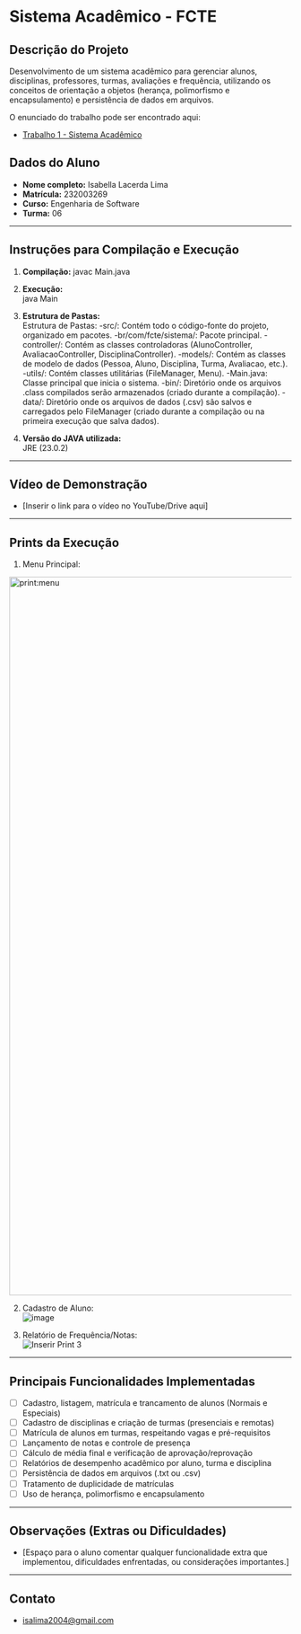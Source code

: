 # Sistema Acadêmico - FCTE

## Descrição do Projeto

Desenvolvimento de um sistema acadêmico para gerenciar alunos, disciplinas, professores, turmas, avaliações e frequência, utilizando os conceitos de orientação a objetos (herança, polimorfismo e encapsulamento) e persistência de dados em arquivos.

O enunciado do trabalho pode ser encontrado aqui:
- [Trabalho 1 - Sistema Acadêmico](https://github.com/lboaventura25/OO-T06_2025.1_UnB_FCTE/blob/main/trabalhos/ep1/README.md)

## Dados do Aluno

- **Nome completo:** Isabella Lacerda Lima
- **Matrícula:** 232003269
- **Curso:** Engenharia de Software
- **Turma:** 06

---

## Instruções para Compilação e Execução

1. **Compilação:** 
   javac Main.java
   
3. **Execução:**  
   java Main

4. **Estrutura de Pastas:**  
Estrutura de Pastas:
-src/: Contém todo o código-fonte do projeto, organizado em pacotes.
    -br/com/fcte/sistema/: Pacote principal.
      -controller/: Contém as classes controladoras (AlunoController, AvaliacaoController, DisciplinaController).
      -models/: Contém as classes de modelo de dados (Pessoa, Aluno, Disciplina, Turma, Avaliacao, etc.).
      -utils/: Contém classes utilitárias (FileManager, Menu).
  -Main.java: Classe principal que inicia o sistema.
-bin/: Diretório onde os arquivos .class compilados serão armazenados (criado durante a compilação).
-data/: Diretório onde os arquivos de dados (.csv) são salvos e carregados pelo FileManager (criado durante a compilação ou na primeira execução que salva dados).

3. **Versão do JAVA utilizada:**  
   JRE (23.0.2)

---

## Vídeo de Demonstração

- [Inserir o link para o vídeo no YouTube/Drive aqui]

---

## Prints da Execução

1. Menu Principal:  
<img width="1280" alt="print:menu" src="https://github.com/user-attachments/assets/76248e68-37bb-43a2-9336-f380ea5b5922" />

2. Cadastro de Aluno:  
   ![image](https://github.com/user-attachments/assets/5872b624-16f5-4b19-9478-6722aa8b7a3a)

3. Relatório de Frequência/Notas:  
   ![Inserir Print 3](caminho/do/print3.png)

---

## Principais Funcionalidades Implementadas

- [ ] Cadastro, listagem, matrícula e trancamento de alunos (Normais e Especiais)
- [ ] Cadastro de disciplinas e criação de turmas (presenciais e remotas)
- [ ] Matrícula de alunos em turmas, respeitando vagas e pré-requisitos
- [ ] Lançamento de notas e controle de presença
- [ ] Cálculo de média final e verificação de aprovação/reprovação
- [ ] Relatórios de desempenho acadêmico por aluno, turma e disciplina
- [ ] Persistência de dados em arquivos (.txt ou .csv)
- [ ] Tratamento de duplicidade de matrículas
- [ ] Uso de herança, polimorfismo e encapsulamento

---

## Observações (Extras ou Dificuldades)

- [Espaço para o aluno comentar qualquer funcionalidade extra que implementou, dificuldades enfrentadas, ou considerações importantes.]

---

## Contato

- isalima2004@gmail.com
